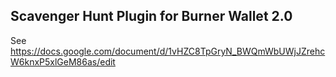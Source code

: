 ## Scavenger Hunt Plugin for Burner Wallet 2.0

See https://docs.google.com/document/d/1vHZC8TpGryN_BWQmWbUWjJZrehcW6knxP5xlGeM86as/edit
